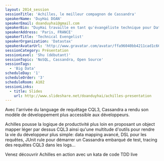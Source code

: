 ```yaml
---
layout: 2014_session
sessionTitle: 'Achilles, le meilleur compagnon de Cassandra'
speakerName: 'DuyHai DOAN'
speakerEmail: doanduyhai@gmail.com
speakerBio: "DuyHai travaille en tant qu'évangéliste technique pour Datastax, l'entreprise commerciale derrière la base de données open-source Apache Cassandra. Il partage son temps entre donner des présentations/meetups/talks sur Cassandra, développer sur des projets open-source pour la communauté et aider les projets utilisant Cassandra. Avant Datastax, DuyHai a été développeur freelance Java/Cassandra"
speakerAddress: 'Paris, FRANCE'
speakerTitle: 'Technical Evengelist'
speakerOrganization: 'Datastax'
speakerAvatarUrl: 'http://www.gravatar.com/avatar/ffa96040bb4211cad1c66f385d8cb77b?size=200&default=mm'
sessionCategory: Présentation
sessionLevel: 'Shu (débutant)'
sessionTopic: 'NoSQL, Cassandra, Open Source'
sessionTags:
  - 'Big Data'
scheduleDay: '1'
scheduleOrder: '3'
scheduleRoom: A102
sessionLinks:
  - title: Slides
    url: http://www.slideshare.net/doanduyhai/achilles-presentation 
---
```


Avec l'arrivée du language de requêtage CQL3, Cassandra a rendu son modèle de développement plus accessible aux développeurs.

Achilles pousse la logique de productivité plus loin en proposant un object mapper léger par dessus CQL3 ainsi qu'une multitude d'outils pour rendre la vie du développeur plus simple: data mapping avancé, DSL pour les requêtes, JUnit rule pour démarrer un Cassandra embarqué de test, tracing des requêtes CQL3 dans les logs...

 Venez découvrir Achilles en action avec un kata de code TDD live
